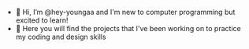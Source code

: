 - 👋 Hi, I’m @hey-youngaa and I'm new to computer programming but excited to learn!
- 🌱 Here you will find the projects that I've been working on to practice my coding and design skills

<!---
hey-youngaa/hey-youngaa is a ✨ special ✨ repository because its `README.md` (this file) appears on your GitHub profile.
You can click the Preview link to take a look at your changes.
--->
